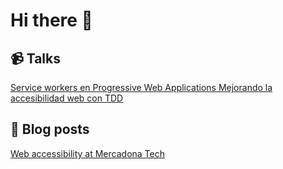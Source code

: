 # Hi there 👋

## 📹 Talks
[Service workers en Progressive Web Applications ](https://www.youtube.com/watch?v=xK_gZRDGy5o)
[Mejorando la accesibilidad web con TDD](https://www.youtube.com/watch?v=P65egeFvMAk)

## 📕 Blog posts
[Web accessibility at Mercadona Tech](https://medium.com/mercadona-tech/web-accessibility-at-mercadona-tech-f493fff3320f)

<!--
**juandiegombr/juandiegombr** is a ✨ _special_ ✨ repository because its `README.md` (this file) appears on your GitHub profile.

Here are some ideas to get you started:

- 🔭 I’m currently working on ...
- 🌱 I’m currently learning ...
- 👯 I’m looking to collaborate on ...
- 🤔 I’m looking for help with ...
- 💬 Ask me about ...
- 📫 How to reach me: ...
- 😄 Pronouns: ...
- ⚡ Fun fact: ...
-->

